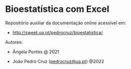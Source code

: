 # Bioestatística com Excel

Repositório auxiliar da documentação online acessível em:

* http://sweet.ua.pt/pedrocruz/bioestatistica/

Autores:

* Ângela Pontes @ 2021

* João Pedro Cruz (pedrocruz@ua.pt) @2022
